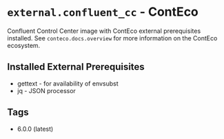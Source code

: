 # `external.confluent_cc` - ContEco

Confluent Control Center image with ContEco external prerequisites installed.
See `conteco.docs.overview` for more information on the ContEco ecosystem.

## Installed External Prerequisites

* gettext - for availability of envsubst
* jq - JSON processor

## Tags

* 6.0.0 (latest)  

